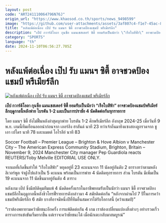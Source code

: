 ```yaml
---
layout: post
code: "ART241110064796N76J"
origin_url: "https://www.khaosod.co.th/sports/news_9498599"
image: "https://github.com/user-attachments/assets/3af807c4-f1e7-45ac-8e6e-b35e443b40f5"
title: "หลังแพ้ต่อเนื่อง เป๊ป รับ แมนฯ ซิตี้ อาจชวดป้องแชมป์ พรีเมียร์ลีก"
description: "เป๊ป กวาร์ดิโอลา กุนซือ แมนเชสเตอร์ ซิตี้ ยอมรับเป็นนัยว่า \"เรือใบสีฟ้า\" อาจชวดป้องแชมป์พรีเมียร์ลีกฤดูกาลนี้หลังพ่าย ไบรตัน 1-2 และเป็นการปราชัย 4 นัดติดต่อกันทุกรายการ"
category: "SPORTS"
language: "th"
date: 2024-11-10T06:56:27.705Z
---
```


# หลังแพ้ต่อเนื่อง เป๊ป รับ แมนฯ ซิตี้ อาจชวดป้องแชมป์ พรีเมียร์ลีก

[![หลังแพ้ต่อเนื่อง เป๊ป รับ แมนฯ ซิตี้ อาจชวดป้องแชมป์ พรีเมียร์ลีก](https://www.khaosod.co.th/wpapp/uploads/2024/11/pep-Brighton-7533.jpg "หลังแพ้ต่อเนื่อง เป๊ป รับ แมนฯ ซิตี้ อาจชวดป้องแชมป์ พรีเมียร์ลีก")](https://www.khaosod.co.th/wpapp/uploads/2024/11/pep-Brighton-7533.jpg)

**เป๊ป กวาร์ดิโอลา กุนซือ แมนเชสเตอร์ ซิตี้ ยอมรับเป็นนัยว่า “เรือใบสีฟ้า” อาจชวดป้องแชมป์พรีเมียร์ลีกฤดูกาลนี้หลังพ่าย ไบรตัน 1-2 และเป็นการปราชัย 4 นัดติดต่อกันทุกรายการ**

โดย แมนฯ ซิตี้ ยังไม่ฟื้นหลังล่าสุดบุกพ่าย ไบรตัน 1-2 ศึกพรีเมียร์ลีก อังกฤษ 2024-25 เมื่อวันที่ 9 พ.ย. เกมนี้ทีมเยือนออกนำก่อนจาก เออร์ลิง ฮาลันด์ นาที 23 ทว่าเจ้าถิ่นมายิงแซงสองลูกรวดจาก ชูเอา เปโดร นาที 78 และแมตต์ โอไรลีย์ นาที 83

Soccer Football – Premier League – Brighton & Hove Albion v Manchester City – The American Express Community Stadium, Brighton, Britain – November 9, 2024 Manchester City manager Pep Guardiola reacts REUTERS/Toby Melville EDITORIAL USE ONLY.



จากผลที่เกิดขึ้นทำให้ “เรือใบสีฟ้า” หยุดอยู่ที่ 23 คะแนนจาก 11 นัดอยู่อันดับ 2 ตารางทว่าตามหลัง ลิเวอร์พูล จ่าฝูงไปแล้วเป็น 5 คะแนน พร้อมเป็นการพ่าย 4 นัดติดทุกรายการ ส่วน ไบรตัน มีเพิ่มเป็น 19 คะแนนจาก 11 นัดขึ้นมาอยู่อันดับ 4 ตาราง

หลังเกม เป๊ป ซึ่งมีสถิติคุมทีมแพ้ 4 นัดติดครั้งแรกในอาชีพยอมรับเป็นนัยว่า แมนฯ ซิตี้ อาจชวดป้องแชมป์ลีกในฤดูกาลนี้หลังซิวโทรฟี่รายการดังกล่าวมา 4 สมัยติดต่อกัน “หลังจากผ่านไป 7 ปีในการคว้าแชมป์พรีเมียร์ลีก 6 สมัย บางทีอาจมีหนึ่งปีที่ทีมอื่นสมควรได้รับโอกาสนี้ (คว้าแชมป์)”

“เราต้องพยายามคว้าชัยชนะอีกครั้ง การแพ้ติดต่อกัน 4 เกม เราต้องเปลี่ยนแปลงสิ่งต่างๆ อย่างรวดเร็ว ตารางการแข่งขันเริ่มยากขึ้น แต่เราจะคว้าชัยชนะได้ เมื่อนักเตะกลับมาสมบูรณ์”